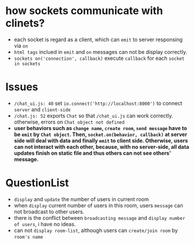 # how sockets communicate with clinets?
- each socket is regard as a client, which can `emit` to server responsing via `on`
- `html tags` inclued in `emit` and `on` messages can not be display correctly.
- `sockets on('connection', callback)` execute `callback` for each `socket in sockets`

# Issues
- `/chat_ui.js: 40` set `io.connect('http://localhost:8000')` to connect `server` and `client-side`
- `/chat.js: 52` exports `Chat` so that `/chat_ui.js` can work correctly. otherwise, errors on `Chat object not defined`
- __user behaviors such as `change name`, `create room`, `send message` have to be `emit` by `Chat object`. Then, `socket.on(behavior, callback)` at server side will deal with data and finally `emit` to client side. Otherwise, users can not interact with each other, because, with no server-side, all data updates finish on static file and thus others can not see others' message.__ 

# QuestionList
- `display` and `update` the number of users in current room
- when `display` current number of users in this room, users `message` can not broadcast to other users.  
- there is the conflict between `broadcasting message` and `display number of users`, i have no ideas.
- can not `display room-list`, although users can `create/join room` by `room's name`
